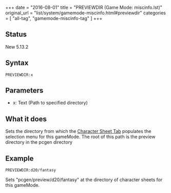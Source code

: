 +++
date = "2016-08-01"
title = "PREVIEWDIR (Game Mode: miscinfo.lst)"
original_url = "list/system/gamemode-miscinfo.html#previewdir"
categories = [ "all-tag", "gamemode-miscinfo-tag" ]
+++

## Status

New 5.13.2

## Syntax

`PREVIEWDIR:x`

## Parameters

-   x: Text (Path to specified directory)



What it does
------------

Sets the directory from which the [Character Sheet
Tab](/tab/character-sheet.html) populates the selection menu for this
gameMode. The root of this path is the preview directory in the pcgen
directory

Example
-------

`PREVIEWDIR:d20/fantasy`

Sets "pcgen/preview/d20/fantasy" at the directory of character sheets
for this gameMode.

